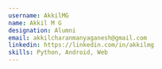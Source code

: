 ```yaml
---
username: AkkilMG
name: Akkil M G
designation: Alumni
email: akkilcharanmanyaganesh@gmail.com
linkedin: https://linkedin.com/in/akkilmg
skills: Python, Android, Web
---
```

